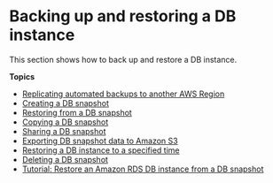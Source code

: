 # Backing up and restoring a DB instance<a name="CHAP_BackupRestore_Instance"></a>

This section shows how to back up and restore a DB instance\.

**Topics**
+ [Replicating automated backups to another AWS Region](USER_ReplicateBackups.md)
+ [Creating a DB snapshot](USER_CreateSnapshot.md)
+ [Restoring from a DB snapshot](USER_RestoreFromSnapshot.md)
+ [Copying a DB snapshot](USER_CopySnapshot.md)
+ [Sharing a DB snapshot](USER_ShareSnapshot.md)
+ [Exporting DB snapshot data to Amazon S3](USER_ExportSnapshot.md)
+ [Restoring a DB instance to a specified time](USER_PIT.md)
+ [Deleting a DB snapshot](USER_DeleteSnapshot.md)
+ [Tutorial: Restore an Amazon RDS DB instance from a DB snapshot](CHAP_Tutorials.RestoringFromSnapshot.md)